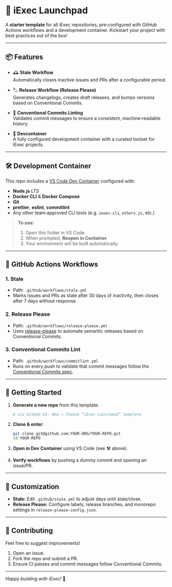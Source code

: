 # 🚀 iExec Launchpad

A **starter template** for all iExec repositories, pre‑configured with GitHub Actions workflows and a development container. Kickstart your project with best practices out of the box!

---

## 📦 Features

- 🕰️ **Stale Workflow**  
  Automatically closes inactive issues and PRs after a configurable period.

- 🏷️ **Release Workflow (Release Please)**  
  Generates changelogs, creates draft releases, and bumps versions based on Conventional Commits.

- 📝 **Conventional Commits Linting**  
  Validates commit messages to ensure a consistent, machine‑readable history.

- 🐳 **Devcontainer**  
  A fully configured development container with a curated toolset for iExec projects.

---

## 🛠️ Development Container

This repo includes a [VS Code Dev Container](https://code.visualstudio.com/docs/devcontainers/containers) configured with:

- **Node.js** LTS
- **Docker CLI** & **Docker Compose**  
- **Git**  
- **prettier**, **eslint**, **commitlint**  
- Any other team‑approved CLI tools (e.g. `iexec-cli`, `ethers.js`, etc.)

> **To use:**  
> 1. Open this folder in VS Code.  
> 2. When prompted, **Reopen in Container**.  
> 3. Your environment will be built automatically.

---

## 🚦 GitHub Actions Workflows

### 1. Stale  
- Path: `.github/workflows/stale.yml`  
- Marks issues and PRs as stale after 30 days of inactivity, then closes after 7 days without response.

### 2. Release Please  
- Path: `.github/workflows/release-please.yml`  
- Uses [release-please](https://github.com/googleapis/release-please) to automate semantic releases based on Conventional Commits.

### 3. Conventional Commits Lint  
- Path: `.github/workflows/commitlint.yml`  
- Runs on every push to validate that commit messages follow the [Conventional Commits spec](https://www.conventionalcommits.org/).

---

## 🚀 Getting Started

1. **Generate a new repo** from this template:
   ```bash
   # via GitHub UI: New → Choose “iExec Launchpad” template
   ```

2. **Clone & enter**:
   ```bash
   git clone git@github.com:YOUR-ORG/YOUR-REPO.git
   cd YOUR-REPO
   ```

3. **Open in Dev Container** using VS Code (see 🛠️ above).

4. **Verify workflows** by pushing a dummy commit and opening an issue/PR.

---

## 📖 Customization

- **Stale:** Edit `.github/stale.yml` to adjust days until stale/close.
- **Release Please:** Configure labels, release branches, and monorepo settings in `release-please-config.json`.

---

## 🤝 Contributing

Feel free to suggest improvements!
1. Open an issue.
2. Fork the repo and submit a PR.
3. Ensure CI passes and commit messages follow Conventional Commits.

---

*Happy building with iExec!* 🚀